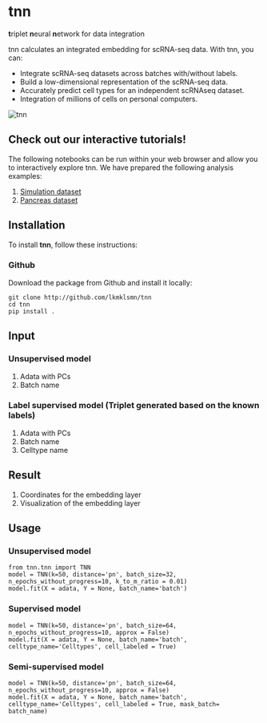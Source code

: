 # tnn
**t**riplet **n**eural **n**etwork for data integration

tnn calculates an integrated embedding for scRNA-seq data. With tnn, you can:

* Integrate scRNA-seq datasets across batches with/without labels.
* Build a low-dimensional representation of the scRNA-seq data.
* Accurately predict cell types for an independent scRNAseq dataset.
* Integration of millions of cells on personal computers.

![tnn](https://github.com/lkmklsmn/tnn/blob/master/TNN_schematic.jpg)

## Check out our interactive tutorials!
The following notebooks can be run within your web browser and allow you to interactively explore tnn. We have prepared the following analysis examples:
1. [Simulation dataset](https://github.com/lkmklsmn/bbtnn/tree/master/examples/TNN_Simulation.ipynb)
2. [Pancreas dataset](https://github.com/lkmklsmn/bbtnn/tree/master/examples/TNN_pancreas_comparison.ipynb)

## Installation

To install **tnn**, follow these instructions:


### Github

Download the package from Github and install it locally:

```alias
git clone http://github.com/lkmklsmn/tnn
cd tnn
pip install .
```

## Input
### Unsupervised model
1. Adata with PCs
2. Batch name

### Label supervised model (Triplet generated based on the known labels)
1. Adata with PCs
2. Batch name
3. Celltype name

## Result
1. Coordinates for the embedding layer 
2. Visualization of the embedding layer


## Usage
### Unsupervised model

```alias
from tnn.tnn import TNN
model = TNN(k=50, distance='pn', batch_size=32, n_epochs_without_progress=10, k_to_m_ratio = 0.01)
model.fit(X = adata, Y = None, batch_name='batch')
```

### Supervised model
```alias
model = TNN(k=50, distance='pn', batch_size=64, n_epochs_without_progress=10, approx = False)
model.fit(X = adata, Y = None, batch_name='batch', celltype_name='Celltypes', cell_labeled = True)
```

### Semi-supervised model

```alias
model = TNN(k=50, distance='pn', batch_size=64, n_epochs_without_progress=10, approx = False)
model.fit(X = adata, Y = None, batch_name='batch', celltype_name='Celltypes', cell_labeled = True, mask_batch= batch_name)
```
